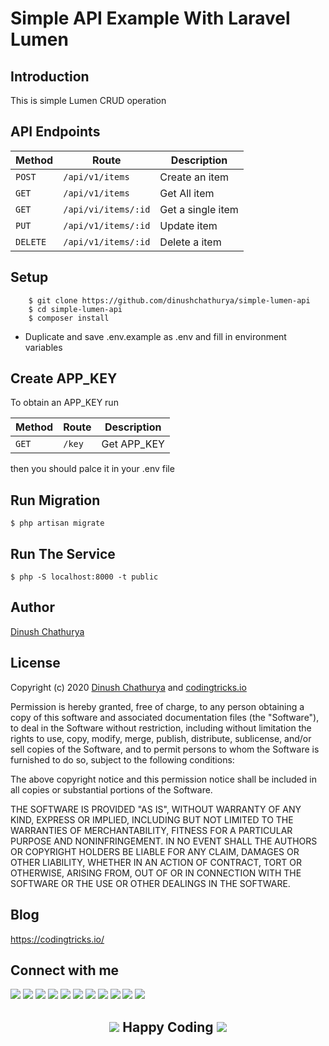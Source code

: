 # Simple API Example With Laravel Lumen

## Introduction
This is simple Lumen CRUD operation

## API Endpoints
Method | Route | Description
--- | --- | ---
`POST` | `/api/v1/items` | Create an item
`GET` | `/api/v1/items` | Get All item
`GET` | `/api/vi/items/:id` | Get a single item
`PUT` | `/api/v1/items/:id` | Update item
`DELETE` | `/api/v1/items/:id` | Delete a item

## Setup
 
```
    $ git clone https://github.com/dinushchathurya/simple-lumen-api
    $ cd simple-lumen-api
    $ composer install
```
  - Duplicate and save .env.example as .env and fill in environment variables

## Create APP_KEY 

To obtain an APP_KEY run 

Method | Route | Description
--- | --- | ---
`GET` | `/key` | Get APP_KEY

then you should palce it in your .env file

## Run Migration

```
$ php artisan migrate
```

## Run The Service
```
$ php -S localhost:8000 -t public
```

## Author
[Dinush Chathurya](https://dinushchathurya.github.io/)

## License

Copyright (c) 2020 <a href="https://dinushchathurya.github.io/">Dinush Chathurya</a> and <a href="https://codingtricks.io/">codingtricks.io</a>

Permission is hereby granted, free of charge, to any person obtaining
a copy of this software and associated documentation files (the
"Software"), to deal in the Software without restriction, including
without limitation the rights to use, copy, modify, merge, publish,
distribute, sublicense, and/or sell copies of the Software, and to
permit persons to whom the Software is furnished to do so, subject to
the following conditions:

The above copyright notice and this permission notice shall be
included in all copies or substantial portions of the Software.

THE SOFTWARE IS PROVIDED "AS IS", WITHOUT WARRANTY OF ANY KIND,
EXPRESS OR IMPLIED, INCLUDING BUT NOT LIMITED TO THE WARRANTIES OF
MERCHANTABILITY, FITNESS FOR A PARTICULAR PURPOSE AND
NONINFRINGEMENT. IN NO EVENT SHALL THE AUTHORS OR COPYRIGHT HOLDERS BE
LIABLE FOR ANY CLAIM, DAMAGES OR OTHER LIABILITY, WHETHER IN AN ACTION
OF CONTRACT, TORT OR OTHERWISE, ARISING FROM, OUT OF OR IN CONNECTION
WITH THE SOFTWARE OR THE USE OR OTHER DEALINGS IN THE SOFTWARE.

## Blog

https://codingtricks.io/

## Connect with me

[<img src="https://img.icons8.com/fluent/25/000000/facebook-new.png"/>](https://m.facebook.com/dinush.chathurya)
[<img src="https://img.icons8.com/fluent/25/000000/twitter.png"/>](https://twitter.com/DinushChathurya)
[<img src="https://img.icons8.com/color/25/000000/linkedin.png"/>](https://www.linkedin.com/in/dinushchathurya)
[<img src="https://img.icons8.com/fluent/25/000000/youtube-play.png"/>](https://www.youtube.com/channel/UCEByobwqWIcn7ujLG9TTDcQ)
[<img src="https://img.icons8.com/fluent/25/000000/domain.png"/>](https://dinushchathurya.github.io)
[<img src="https://img.icons8.com/color/25/000000/npm.png"/>](https://www.npmjs.com/~dinush)
[<img src="https://img.icons8.com/ios-filled/25/000000/laravel.png"/>](https://packagist.org/users/dinushchathurya/packages/)
[<img src="https://img.icons8.com/windows/25/000000/kaggle.png"/>](https://www.kaggle.com/dinushchathurya)
[<img src="https://img.icons8.com/ios-glyphs/25/000000/fm-radio.png"/>](https://dinushchathurya.github.io/radio)
[<img src="https://img.icons8.com/bubbles/25/000000/patreon.png"/>](https://www.patreon.com/dinushchathurya)
[<img src="https://img.icons8.com/color/25/000000/rss.png"/>](https://codingtricks.io/)

<p ><h2 align="center"><img src="https://img.icons8.com/officexs/16/000000/like.png"/> Happy<i class="fa fa-heart" style="color:red;"></i> Coding <img src="https://img.icons8.com/officexs/16/000000/like.png"/></h2></p>


